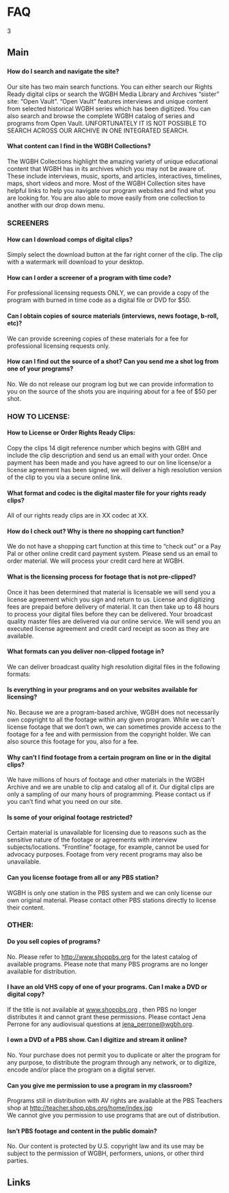 # FAQ

3

## Main

### 

<div class="toc"></div>

#### How do I search and navigate the site?
Our site has two main search functions.  You can either search our Rights Ready digital clips or search the WGBH Media Library and Archives “sister” site: “Open Vault”.  “Open Vault” features interviews and unique content from selected historical WGBH series which has been digitized.  You can also search and browse the complete WGBH catalog of series and programs from Open Vault.   UNFORTUNATELY IT IS NOT POSSIBLE TO SEARCH ACROSS OUR ARCHIVE IN ONE INTEGRATED SEARCH. 

#### What content can I find in the WGBH Collections? 
The WGBH Collections highlight the amazing variety of unique educational content that WGBH has in its archives which you may not be aware of.  These include interviews, music, sports, and articles, interactives, timelines, maps, short videos and more. Most of the WGBH Collection sites have helpful links to help you navigate our program websites and find what you are looking for. You are also able to move easily from one collection to another with our drop down menu. 

### SCREENERS

#### How can I download comps of digital clips?
Simply select the download button at the far right corner of the clip.  The clip with
a watermark will download to your desktop.

#### How can I order a screener of a program with time code?
For professional licensing requests ONLY, we can provide a copy of the program with burned in time code as a digital file or DVD for $50.  

#### Can I obtain copies of source materials (interviews, news footage, b-roll, etc)?
We can provide screening copies of these materials for a fee for professional licensing requests only.   

#### How can I find out the source of a shot? Can you send me a shot log from one of your programs?
No.  We do not release our program log but we can provide information to you on the source of the shots you are inquiring about for a fee of $50 per shot. 


### HOW TO LICENSE:

#### How to License or Order Rights Ready Clips:
Copy the clips 14 digit reference number which begins with GBH and include the clip description and send us an email with your order.  Once payment has been made and you have agreed to our on line license/or a license agreement has been signed, 
we will deliver a high resolution version of the clip to you via a secure online link. 

#### What format and codec is the digital master file for your rights ready clips?
All of our rights ready clips are in XX codec at XX. 

#### How do I check out? Why is there no shopping cart function?
We do not have a shopping cart function at this time to “check out” or a Pay Pal or other online credit card payment system.  Please send us an email to order material.  We will process your credit card here at WGBH. 
 
#### What is the licensing process for footage that is not pre-clipped?  
Once it has been determined that material is licensable we will send you a license agreement which you sign and return to us. License and digitizing fees are prepaid before delivery of material.  It can then take up to 48 hours to process your digital files before they can be delivered.  Your broadcast quality master files are delivered via our online service.  We will send you an executed license agreement and credit card receipt as soon as they are available.

#### What formats can you deliver non-clipped footage in?
We can deliver broadcast quality high resolution digital files in the following formats:

#### Is everything in your programs and on your websites available for licensing?
No. Because we are a program-based archive, WGBH does not necessarily own copyright to all the footage within any given program. While we can’t license footage that we don’t own, we can sometimes provide access to the footage for a fee and with permission from the copyright holder. We can also source this footage for you, also for a fee.  

#### Why can’t I find footage from a certain program on line or in the digital clips?
We have millions of hours of footage and other materials in the WGBH Archive and we are unable to clip and catalog all of it. Our digital clips are only a sampling of our many hours of programming. Please contact us if you can’t find what you need on our site.

#### Is some of your original footage restricted?
Certain material is unavailable for licensing due to reasons such as the sensitive nature of the footage or agreements with interview subjects/locations.  “Frontline” footage, for example, cannot be used for advocacy purposes.  Footage from very recent programs may also be unavailable.

#### Can you license footage from all or any PBS station?
WGBH is only one station in the PBS system and we can only license our own original material.  Please contact other PBS stations directly to license their content.


### OTHER: 

#### Do you sell copies of programs?
No. Please refer to http://www.shoppbs.org for the latest catalog of available programs.  Please note that many PBS programs are no longer available for distribution.

#### I have an old VHS copy of one of your programs.  Can I make a DVD or digital copy?
If the title is not available at www.shoppbs.org , then PBS no longer distributes it and cannot grant these permissions.   Please contact Jena Perrone for any audiovisual questions at jena_perrone@wgbh.org. 

#### I own a DVD of a PBS show.  Can I digitize and stream it online?
No. Your purchase does not permit you to duplicate or alter the program for any purpose, to distribute the program through any network, or to digitize, encode and/or place the program on a digital server.

#### Can you give me permission to use a program in my classroom?
Programs still in distribution with AV rights are available at the PBS Teachers shop at http://teacher.shop.pbs.org/home/index.jsp  
We cannot give you permission to use programs that are out of distribution.

#### Isn’t PBS footage and content in the public domain? 
No. Our content is protected by U.S. copyright law and its use may be subject to the permission of WGBH, performers, unions, or other third parties. 



## Links
